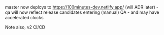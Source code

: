 master now deploys to https://100minutes-dev.netlify.app/ (will ADR later)
-qa will now reflect release candidates entering (manual) QA - and may have accelerated clocks

Note also, v2 CI/CD
